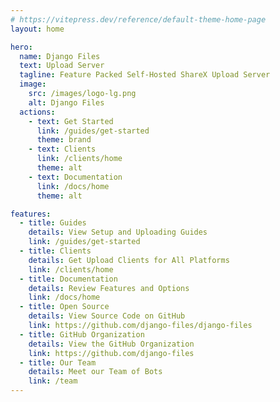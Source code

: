 ```yaml
---
# https://vitepress.dev/reference/default-theme-home-page
layout: home

hero:
  name: Django Files
  text: Upload Server
  tagline: Feature Packed Self-Hosted ShareX Upload Server
  image:
    src: /images/logo-lg.png
    alt: Django Files
  actions:
    - text: Get Started
      link: /guides/get-started
      theme: brand
    - text: Clients
      link: /clients/home
      theme: alt
    - text: Documentation
      link: /docs/home
      theme: alt

features:
  - title: Guides
    details: View Setup and Uploading Guides
    link: /guides/get-started
  - title: Clients
    details: Get Upload Clients for All Platforms
    link: /clients/home
  - title: Documentation
    details: Review Features and Options
    link: /docs/home
  - title: Open Source
    details: View Source Code on GitHub
    link: https://github.com/django-files/django-files
  - title: GitHub Organization
    details: View the GitHub Organization
    link: https://github.com/django-files
  - title: Our Team
    details: Meet our Team of Bots
    link: /team
---
```

